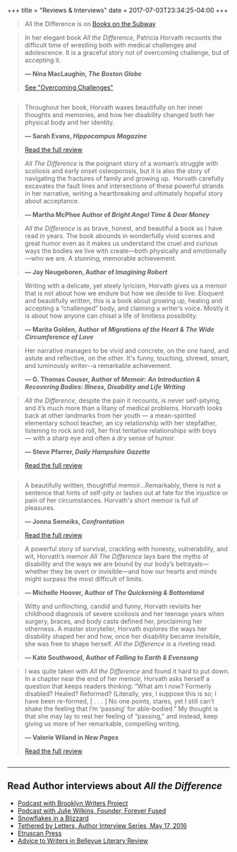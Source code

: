 +++
title = "Reviews & Interviews"
date = 2017-07-03T23:34:25-04:00
+++

<div class="column--callout">

<blockquote>
  <p>All the Difference is on <a href="https://twitter.com/BooksSubway/status/955869609487298560/photo/1">Books on the Subway</a></p>
</blockquote>

<blockquote>
  <p>In her elegant book <em>All the Difference</em>, Patricia Horvath recounts the difficult time of wrestling both with medical challenges and adolescence. It is a graceful story not of overcoming challenge, but of accepting it.</p>
  <p><strong>&#8212; Nina MacLaughin, <em>The Boston Globe</em></strong></p>
  <p><a href="https://www3.bostonglobe.com/arts/books/2017/07/27/touring-new-new-england-mobile-book-fair/3bA5ZGnlQWJm3yAp0EHivI/story.html?arc404=true">See "Overcoming Challenges"</a></p>
</blockquote>

</div>

<div class="column column--first">

<blockquote>
  <p>Throughout her book, Horvath waxes beautifully on her inner thoughts and memories, and how her disability changed both her physical body and her identity.</p>
  <p><strong>&#8212; Sarah Evans, <em>Hippocampus Magazine</em></strong></p>
  <p><a href="http://www.hippocampusmagazine.com/2017/12/review-all-the-difference-by-patricia-horvath/">Read the full review</a></p>
</blockquote>

<blockquote>
  <p><em>All The Difference</em> is the poignant story of a woman’s struggle with scoliosis and early onset osteoporosis, but it is also the story of navigating the fractures of family and growing up.  Horvath carefully excavates the fault lines and intersections of these powerful strands in her narrative, writing a heartbreaking and ultimately hopeful story about acceptance.</p>
  <strong>&#8212; Martha McPhee Author of <em>Bright Angel Time & Dear Money</em></strong>
</blockquote>

<blockquote>
  <p><em>All the Difference</em> is as brave, honest, and beautiful a book as I have read in years. The book abounds in wonderfully vivid scenes and great humor even as it makes us understand the cruel and curious ways the bodies we live with create—both physically and emotionally—who we are. A stunning, memorable achievement.</p>
  <strong>&#8212; Jay Neugeboren, Author of <em>Imagining Robert</em></strong>
</blockquote>

<blockquote>
  <p>Writing with a delicate, yet steely lyricism, Horvath gives us a memoir that is not about how we endure but how we decide to live. Eloquent and beautifully written, this is a book about growing up, healing and accepting a “challenged” body, and claiming a writer’s voice. Mostly it is about how anyone can chisel a life of limitless possibility.</p>
  <strong>&#8212; Marita Golden, Author of <em>Migrations of the Heart & The Wide Circumference of Love</em></strong>
</blockquote>

<blockquote>
  <p>Her narrative manages to be vivid and concrete, on the one hand, and astute and reflective, on the other. It's funny, touching, shrewd, smart, and luminously writer--a remarkable achievement.</p>
  <strong>&#8212; G. Thomas Couser, Author of <em>Memoir: An Introduction & Recovering Bodies: Illness, Disability and Life Writing</em></strong>
</blockquote>

<blockquote>
  <p><em>All the Difference</em>, despite the pain it recounts, is never self-pitying, and it’s much more than a litany of medical problems. Horvath looks back at other landmarks from her youth — a mean-spirited elementary school teacher, an icy relationship with her stepfather, listening to rock and roll, her first tentative relationships with boys — with a sharp eye and often a dry sense of humor.</p>
  <p><strong>&#8212; Steve Pfarrer, <em>Daily Hampshire Gazette</em></strong></p>
  <p><a href="https://www.gazettenet.com/Book-Bag-9739302">Read the full review</a></p>
</blockquote>

</div>

<div class="column column--second">

<blockquote>
  <p>A beautifully written, thoughtful memoir…Remarkably, there is not a
sentence that hints of self-pity or lashes out at fate for the injustice
or pain of her circumstances. Horvath's short memoir is full of
pleasures.</p>
  <p><strong>&#8212; Jonna Semeiks, <em>Confrontation</em></strong></p>
  <p><a href="http://confrontationmagazine.org/received-and-recommended-patricia-horvaths-all-the-difference/">Read the full review</a></p>
</blockquote>

<blockquote>
  <p>A powerful story of survival, crackling with honesty, vulnerability, and wit, Horvath’s memoir <em>All The Difference</em> lays bare the myths of disability and the ways we are bound by our body’s betrayals—whether they be overt or invisible—and how our hearts and minds might surpass the most difficult of limits.</p>
  <strong>&#8212; Michelle Hoover, Author of <em>The Quickening & Bottomland</em></strong>
</blockquote>

<blockquote>
  <p>Witty and unflinching, candid and funny, Horvath revisits her childhood diagnosis of severe scoliosis and her teenage years when surgery, braces, and body casts defined her, proclaiming her otherness. A master storyteller, Horvath explores the ways her disability shaped her and how, once her disability became invisible, she was free to shape herself. <em>All the Difference</em> is a riveting read. </p>
  <strong>&#8212; Kate Southwood, Author of <em>Falling to Earth & Evensong</em></strong>
</blockquote>

<blockquote>
  <p>I was quite taken with <em>All the Difference</em> and found it hard to put down. In a chapter near the end of her memoir, Horvath asks herself a question that keeps readers thinking: “What am I now? Formerly disabled? Healed? Reformed? (Literally, yes, I suppose this is so; I have been re-formed, [ . . . ] No one points, stares, yet I still can’t shake the feeling that I’m ‘passing’ for able-bodied.” My thought is that she may lay to rest her feeling of “passing,” and instead, keep giving us more of her remarkable, compelling writing.</p>
  <p><strong>&#8212; Valerie Wiland in <em>New Pages</em></strong></p>
  <p><a href="https://www.newpages.com/book-reviews/all-the-difference">Read the full review</a></p>
</blockquote>

</div>

<div>
<hr>
<h2>Read Author interviews about <em>All the Difference</em></h2>

<ul>
<li><a href="https://www.stitcher.com/podcast/life-lines-the-books-podcast/e/55249671?autoplay=true">Podcast with Brooklyn Writers Project</a></li>
<li><a href="https://foreverfused.podbean.com/e/episode-18-patricia-horvath-all-the-difference/">Podcast with Julie Wilkins, Founder, Forever Fused</a></li>
<li><a href="https://snowflakesarise.wordpress.com/2017/11/07/all-the-difference/">Snowflakes in a Blizzard</a></li>
<li><a href="http://tetheredbyletters.com/author-qa-patricia-horvath/">Tethered by Letters, Author Interview Series, May 17, 2016</a></li>
<li><a href="http://etruscanpress.org/interview-with-patricia-horvath-by-pamela-turchin/">Etruscan Press</a></li>
<li><a href="http://blr.med.nyu.edu/content/interviews/2011-contest-winners/patti-horvath">Advice to Writers in Bellevue Literary Review</a></li>
</ul>
</div>
